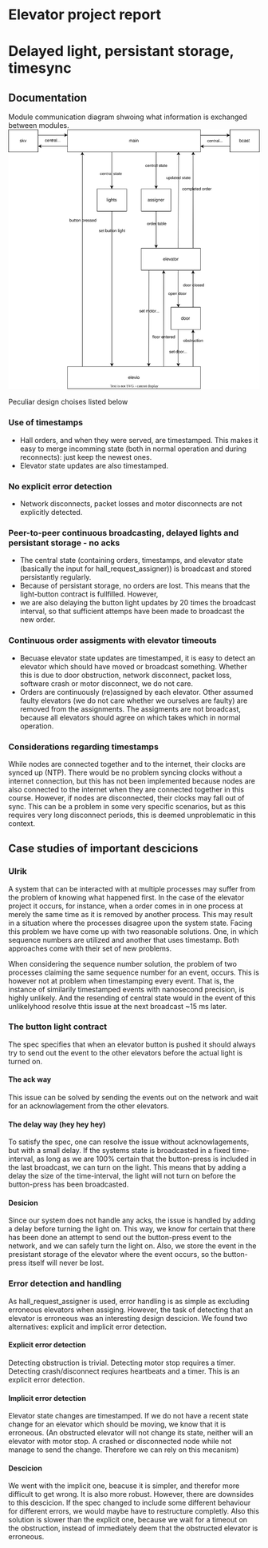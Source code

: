 # Elevator project report
# Delayed light, persistant storage, timesync
## Documentation
Module communication diagram shwoing what information is exchanged between modules.
![Communication diagram](communication_diagram.drawio.svg)

Peculiar design choises listed below
### Use of timestamps
- Hall orders, and when they were served, are timestamped. This makes it easy to merge incomming state (both in normal operation and during reconnects): just keep the newest ones.
- Elevator state updates are also timestamped.

### No explicit error detection
- Network disconnects, packet losses and motor disconnects are not explicitly detected.

### Peer-to-peer continuous broadcasting, delayed lights and persistant storage - no acks
- The central state (containing orders, timestamps, and elevator state (basically the input for hall_request_assigner)) is broadcast and stored persistantly regularly.
- Because of persistant storage, no orders are lost. This means that the light-button contract is fullfilled. However, 
- we are also delaying the button light updates by 20 times the broadcast interval, so that sufficient attemps have been made to broadcast the new order.

### Continuous order assigments with elevator timeouts
- Becuase elevator state updates are timestamped, it is easy to detect an elevator which should have moved or broadcast something. Whether this is due to door obstruction, network disconnect, packet loss, software crash or motor disconnect, we do not care.
- Orders are continuously (re)assigned by each elevator. Other assumed faulty elevators (we do not care whether we ourselves are faulty) are removed from the assignments. The assigments are not broadcast, because all elevators should agree on which takes which in normal operation.

### Considerations regarding timestamps
While nodes are connected together and to the internet, their clocks are synced up (NTP). There would be no problem syncing clocks without a internet connection, but this has not been implemented because nodes are also connected to the internet when they are connected together in this course. However, if nodes are disconnected, their clocks may fall out of sync. This can be a problem in some very specific scenarios, but as this requires very long disconnect periods, this is deemed unproblematic in this context.

## Case studies of important descicions

### Ulrik
A system that can be interacted with at multiple processes may suffer from the problem of knowing what happened first. In the case of the elevator project 
it occurs, for instance, when a order comes in in one process at merely the same time as it is removed by another process. This may result in a situation where the processes disagree upon the system state. Facing this problem we have come up with two reasonable solutions. One, in which sequence numbers are utilized and another that uses timestamp. Both approaches come with their set of new problems. 

When considering the sequence number solution, the problem of two processes claiming the same sequence number for an event, occurs. This is however not at problem when timestamping every event. That is, the instance of similarily timestamped events with nanosecond precision, is highly unlikely. And the resending of central state would in the event of this unlikelyhood resolve thtis issue at the next broadcast ~15 ms later. 

### The button light contract
The spec specifies that when an elevator button is pushed it should always try to send out the event to the other elevators before the actual light is turned on. 

#### The ack way
This issue can be solved by sending the events out on the network and wait for an acknowlagement from the other elevators.

#### The delay way (hey hey hey)
To satisfy the spec, one can resolve the issue without acknowlagements, but with a small delay. If the systems state is broadcasted in a fixed time-interval, as long as we are 100% certain that the button-press is included in the last broadcast, we can turn on the light. This means that by adding a delay the size of the time-interval, the light will not turn on before the button-press has been broadcasted.

#### Desicion
Since our system does not handle any acks, the issue is handled by adding a delay before turning the light on. This way, we know for certain that there has been done an attempt to send out the button-press event to the network, and we can safely turn the light on. Also, we store the event in the presistant storage of the elevator where the event occurs, so the button-press itself will never be lost.

### Error detection and handling
As hall_request_assigner is used, error handling is as simple as excluding erroneous elevators when assiging. However, the task of detecting that an elevator is erroneous was an interesting design descicion. We found two alternatives: explicit and implicit error detection.

#### Explicit error detection
Detecting obstruction is trivial. Detecting motor stop requires a timer. Detecting crash/disconnect reqiures heartbeats and a timer. This is an explicit error detection.

#### Implicit error detection
Elevator state changes are timestamped. If we do not have a recent state change for an elevator which should be moving, we know that it is erroneous.
(An obstructed elevator will not change its state, neither will an elevator with motor stop. A crashed or disconnected node while not manage to send the change. Therefore we can rely on this mecanism)

#### Descicion
We went with the implicit one, beacuse it is simpler, and therefor more difficult to get wrong. It is also more robust. However, there are downsides to this descicion. If the spec changed to include some different behaviour for different errors, we would maybe have to restructure completly. Also this solution is slower than the explicit one, because we wait for a timeout on the obstruction, instead of immediately deem that the obstructed elevator is erroneous.
